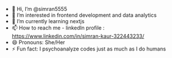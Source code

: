 - 👋 Hi, I’m @simran5555
- 👀 I’m interested in frontend development and data analytics
- 🌱 I’m currently learning nextjs
- 📫 How to reach me - linkedIn profile : https://www.linkedin.com/in/simran-kaur-322443233/
- 😄 Pronouns: She/Her
- ⚡ Fun fact: I psychoanalyze codes just as much as I do humans

<!---
simran5555/simran5555 is a ✨ special ✨ repository because its `README.md` (this file) appears on your GitHub profile.
You can click the Preview link to take a look at your changes.
--->
